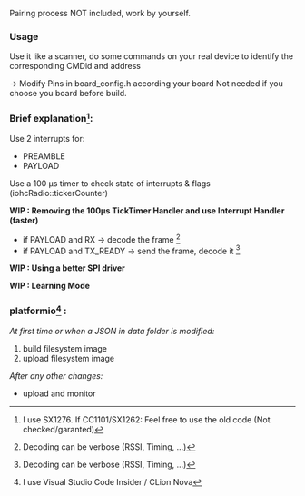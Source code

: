 Pairing process NOT included, work by yourself.

### Usage

Use it like a scanner, do some commands on your real device to identify the corresponding CMDid and address

-> M~~odify Pins in board_config.h according your board~~
Not needed if you choose you board before build.

### Brief explanation[^1]:

Use 2 interrupts for:
  - PREAMBLE
  - PAYLOAD

Use a 100 µs timer to check state of interrupts & flags (iohcRadio::tickerCounter)

**WIP : Removing the 100µs TickTimer Handler and use Interrupt Handler (faster)**
  - if PAYLOAD and RX -> decode the frame [^3]
  - if PAYLOAD and TX_READY -> send the frame, decode it [^3]

**WIP : Using a better SPI driver**

**WIP : Learning Mode**

### platformio[^2] :
_At first time or when a JSON in data folder is modified:_
  1. build filesystem image
  2. upload filesystem image
     
_After any other changes:_  
  - upload and monitor

[^1]: I use SX1276. If CC1101/SX1262: Feel free to use the old code (Not checked/garanted)
[^2]: I use Visual Studio Code Insider / CLion Nova
[^3]: Decoding can be verbose (RSSI, Timing, ...)
